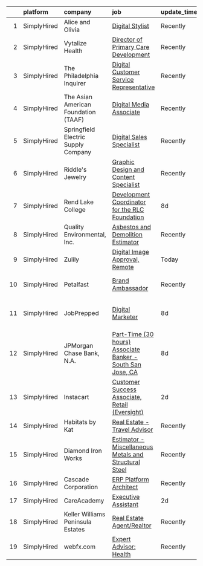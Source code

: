 

|    | platform    | company                              | job                                                                                                                                                                     | update_time   | location                       |
|---:|:------------|:-------------------------------------|:------------------------------------------------------------------------------------------------------------------------------------------------------------------------|:--------------|:-------------------------------|
|  1 | SimplyHired | Alice and Olivia                     | [Digital Stylist](https://www.simplyhired.com/job/C28a_WpuEg0vyb4MM3FvWaea-Gq-qEEc-jd5ETBthwvgVPMu2mhxgg?q=digital+platform)                                            | Recently      | New York, NY                   |
|  2 | SimplyHired | Vytalize Health                      | [Director of Primary Care Development](https://www.simplyhired.com/job/7RJf7KrT_PpWpKgjM4akHjiYwr9PIQnePn4k60D8B7S845fbbUfpsg?q=digital+platform)                       | Recently      | Manchester, NH                 |
|  3 | SimplyHired | The Philadelphia Inquirer            | [Digital Customer Service Representative](https://www.simplyhired.com/job/MO3VXGzZSlt_619HQNeZGdpYiOx5lAzbE-2wCDoNkMLA8mPKONl4wA?q=digital+platform)                    | Recently      | Philadelphia, PA +1 location   |
|  4 | SimplyHired | The Asian American Foundation (TAAF) | [Digital Media Associate](https://www.simplyhired.com/job/WDyl8JdDYqvsmwiBOOMupyVeoafViF7ipOltyvw9fGNHC9aSuRLNtA?q=digital+platform)                                    | Recently      | San Francisco, CA              |
|  5 | SimplyHired | Springfield Electric Supply Company  | [Digital Sales Specialist](https://www.simplyhired.com/job/YeAubqPjgShAHcwa8yVah7l8iBITa0512gisDnq0fLRbpxLLC8i_Sg?q=digital+platform)                                   | Recently      | Springfield, IL                |
|  6 | SimplyHired | Riddle's Jewelry                     | [Graphic Design and Content Specialist](https://www.simplyhired.com/job/EMGrwqSVcqAzVWpx-uxYYKuZlkiu_Zhiz-MgHfmbgT8eAc1XfF2Iyw?q=digital+platform)                      | Recently      | Rapid City, SD                 |
|  7 | SimplyHired | Rend Lake College                    | [Development Coordinator for the RLC Foundation](https://www.simplyhired.com/job/NH73W-zX8FcusVBJrxOeDjQgjBz71N8BB3xum0DyZb4cEcV3vCIIlQ?q=digital+platform)             | 8d            | Ina, IL                        |
|  8 | SimplyHired | Quality Environmental, Inc.          | [Asbestos and Demolition Estimator](https://www.simplyhired.com/job/Xp28goQL8bI4DdsTIc2Kjjc6i45Qe6WuKmh6A-Ilm_89lSswagrnUw?q=digital+platform)                          | Recently      | Santa Fe Springs, CA           |
|  9 | SimplyHired | Zulily                               | [Digital Image Approval, Remote](https://www.simplyhired.com/job/0H42zIAIz-TYSqF0T3BqqAeLLBwmxp4cSX3Mjwvf45zsU-TdaMGE9w?q=digital+platform)                             | Today         | Ohio                           |
| 10 | SimplyHired | Petalfast                            | [Brand Ambassador](https://www.simplyhired.com/job/MsQ4H3JhvshmJtRFa8zwa6DdgO--w2xw5U0qa3PyFcLK36sfOrAp7w?q=digital+platform)                                           | Recently      | Gonzales, CA +64 locations     |
| 11 | SimplyHired | JobPrepped                           | [Digital Marketer](https://www.simplyhired.com/job/K7QUB3HXDvN2P2UZAaWXCZvCKScT0XkpsiV01JcSriC2RqkRPOcnMQ?q=digital+platform)                                           | 8d            | San Francisco, CA +4 locations |
| 12 | SimplyHired | JPMorgan Chase Bank, N.A.            | [Part-Time (30 hours) Associate Banker - South San Jose, CA](https://www.simplyhired.com/job/Ddw5lMtoWCUAxH-I3FPAlNYrx5ygTJXOE2SjIfGWD0TXav7l0nbTAA?q=digital+platform) | 8d            | San Jose, CA +48 locations     |
| 13 | SimplyHired | Instacart                            | [Customer Success Associate, Retail (Eversight)](https://www.simplyhired.com/job/ppa1uY_CX9VfdVtm7bSrWTeWcXZNe3HcPkyOkDrqCC3hoPsBX-fTQw?q=digital+platform)             | 2d            | San Francisco, CA +1 location  |
| 14 | SimplyHired | Habitats by Kat                      | [Real Estate - Travel Advisor](https://www.simplyhired.com/job/C9lQSbvkuoWuheHmsnQcEygd5OQ9yrwQ-jNoDLPK82phEkQxRDWIFQ?q=digital+platform)                               | Recently      | Remote                         |
| 15 | SimplyHired | Diamond Iron Works                   | [Estimator - Miscellaneous Metals and Structural Steel](https://www.simplyhired.com/job/jFW541vUNTUh5is7PmNGzVN3t-oYuPh-u9LedeoHJG2kdAZNqMrEIg?q=digital+platform)      | Recently      | Lawrence, MA                   |
| 16 | SimplyHired | Cascade Corporation                  | [ERP Platform Architect](https://www.simplyhired.com/job/Ly7BnSN6swo06zz0N_tFDnBCCBF5JvTxIQnO8Ts5PWITPJv7-MiJOg?q=digital+platform)                                     | Recently      | Fairview, OR                   |
| 17 | SimplyHired | CareAcademy                          | [Executive Assistant](https://www.simplyhired.com/job/VH7HfoQe2DEALZoH-KJOIeBdHJgNqD1gSu64wp907KoRgNPT1a2SdQ?q=digital+platform)                                        | 2d            | Remote                         |
| 18 | SimplyHired | Keller Williams Peninsula Estates    | [Real Estate Agent/Realtor](https://www.simplyhired.com/job/Weut8mlrs08Ti15dMFMkQmNhymL2VoJiPMzmgO1SR82cc5E9tje6RQ?q=digital+platform)                                  | Recently      | San Mateo, CA                  |
| 19 | SimplyHired | webfx.com                            | [Expert Advisor: Health](https://www.simplyhired.com/job/FGOJqamkokBh27NFXhgcIbkxESfYaYdkUvenUQ9BE0eqOlbzJDmuDA?q=digital+platform)                                     | Recently      | Remote                         |